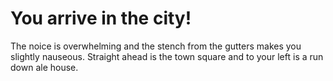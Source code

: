 # You arrive in the city&excl;

The noice is overwhelming and the stench from the gutters makes you slightly nauseous. Straight ahead is the town square and to your left is a run down ale house.

<!-- _Straight ahead_
     _The ale house_ -->
